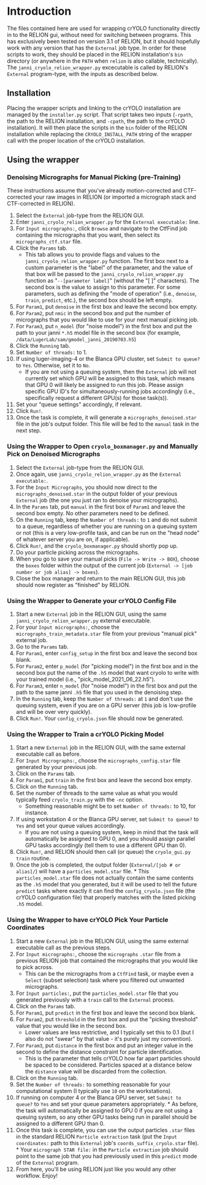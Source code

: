 # Introduction

The files contained here are used for wrapping crYOLO functionality directly in to the RELION gui, without need for switching between programs. This has exclusively been tested on version 3.1 of RELION, but it should hopefully work with any version that has the `External` job type. In order for these scripts to work, they should be placed in the RELION installation's `bin` directory (or anywhere in the `PATH` when `relion` is also callable, technically). The `janni_cryolo_relion_wrapper.py` excecutable is called by RELION's `External` program-type, with the inputs as described below.

## Installation

Placing the wrapper scripts and linking to the crYOLO installation are managed by the `installer.py` script. That script takes two inputs (`-rpath`, the path to the RELION installation, and `-cpath`, the path to the crYOLO installation). It will then place the scripts in the `bin` folder of the RELION installation while replacing the `CRYOLO_INSTALL_PATH` string of the wrapper call with the proper location of the crYOLO installation.

## Using the wrapper

### Denoising Micrographs for Manual Picking (pre-Training)

These instructions assume that you've already motion-corrected and CTF-corrected your raw images in RELION (or imported a micrograph stack and CTF-corrected in RELION).

   1. Select the `External` job-type from the RELION GUI.
   2. Enter `janni_cryolo_relion_wrapper.py` for the `External executable:` line.
   3. For `Input micrographs:`, click `Browse` and navigate to the CtfFind job containing the micrographs that you want, then select its `micrographs_ctf.star` file.
   4. Click the `Params` tab.
       * This tab allows you to provide flags and values to the `janni_cryolo_relion_wrapper.py` function. The first box next to a custom parameter is the "label" of the parameter, and the value of that box will be passed to the `janni_cryolo_relion_wrapper.py` function as "`--[parameter label]`" (without the "\[ \]" characters). The second box is the value to assign to this parameter. For some parameters, such as defining the "mode of operation" (i.e., `denoise`, `train`, `predict`, etc.), the second box should be left empty.
   5. For `Param1`, put `denoise` in the first box and leave the second box empty.
   6. For `Param2`, put `nmic` in the second box and put the number of micrographs that you would like to use for your next manual picking job.
   7. For `Param3`, put `n_model` (for "noise model") in the first box and put the path to your janni `*.h5` model file in the second box (for example, `/data/LugerLab/sam/gmodel_janni_20190703.h5`)
   8. Click the `Running` tab.
   9. Set `Number of threads:` to 1.
   10. If using luger-imaging-4 or the Blanca GPU cluster, set `Submit to queue?` to `Yes`. Otherwise, set it to `No`.
       * If you are not using a queuing system, then the `External` job will not currently set which GPU will be assigned to this task, which means that GPU 0 will likely be assigned to run this job. Please assign specific GPU ID's for simultaneously-running jobs accordingly (i.e., specifically request a different GPU(s) for those task(s)).
   11. Set your "queue settings" accordingly, if relevant.
   12. Click `Run!`.
   13. Once the task is complete, it will generate a `micrographs_denoised.star` file in the job's output folder. This file will be fed to the `manual` task in the next step.

### Using the Wrapper to Open `cryolo_boxmanager.py` and Manually Pick on Denoised Micrographs

   1. Select the `External` job-type from the RELION GUI.
   2. Once again, use `janni_cryolo_relion_wrapper.py` as the `External executable:`.
   3. For the `Input Micrographs`, you should now direct to the `micrographs_denoised.star` in the output folder of your previous `External` job (the one you just ran to denoise your micrographs).
   4. In the `Params` tab, put `manual` in the first box of `Param1` and leave the second box empty. No other parameters need to be defined.
   5. On the `Running` tab, keep the `Number of threads:` to `1` and do not submit to a queue, regardless of whether you are running on a queuing system or not (this is a very low-profile task, and can be run on the "head node" of whatever server you are on, if applicable).
   6. Click `Run!`, and the `cryolo_boxmanager.py` should shortly pop up.
   7. Do your particle picking across the micrographs.
   8. When you go to save your manual picks (`File -> Write -> BOX`), choose the `boxes` folder within the output of the current job (`External -> [job number or job alias] -> boxes`).
   9. Close the box manager and return to the main RELION GUI, this job should now register as "finished" by RELION.

### Using the Wrapper to Generate your crYOLO Config File

   1. Start a new `External` job in the RELION GUI, using the same `janni_cryolo_relion_wrapper.py` external executable.
   2. For your `Input micrographs:`, choose the `micrographs_train_metadata.star` file from your previous "manual pick" external job.
   3. Go to the `Params` tab.
   4. For `Param1`, enter `config_setup` in the first box and leave the second box blank.
   5. For `Param2`, enter `p_model` (for "picking model") in the first box and in the second box put the name of the `.h5` model that want cryolo to write with your trained model (i.e., "pick_model_2021_06_22.h5").
   6. For `Param3`, enter `n_model` (for "noise model") in the first box and put the path to the same janni `.h5` file that you used in the denoising step.
   7. In the `Running` tab, keep the `Number of threads:` at `1` and don't use the queuing system, even if you are on a GPU server (this job is low-profile and will be over very quickly).
   8. Click `Run!`. Your `config_cryolo.json` file should now be generated.

### Using the Wrapper to Train a crYOLO Picking Model

   1. Start a new `External` job in the RELION GUI, with the same external executable call as before.
   2. For `Input Micrographs:`, choose the `micrographs_config.star` file generated by your previous job.
   3. Click on the `Params` tab.
   4. For `Param1`, put `train` in the first box and leave the second box empty.
   5. Click on the `Running` tab.
   6. Set the number of threads to the same value as what you would typically feed `cryolo_train.py` with the `-nc` option.
      * Something reasonable might be to set `Number of threads:` to 10, for instance.
   7. If using workstation 4 or the Blanca GPU server, set `Submit to queue?` to `Yes` and set your queue values accordingly.
      * If you are not using a queuing system, keep in mind that the task will automatically be assigned to GPU 0, and you should assign parallel GPU tasks accordingly (tell them to use a different GPU than 0).
   9. Click `Run!`, and RELION should then call (or queue) the `cryolo_gui.py train` routine.
   10. Once the job is completed, the output folder (`External/[job # or alias]/`) will have a `particles_model.star` file.
      * This `particles_model.star` file does not actually contain the same contents as the `.h5` model that you generated, but it will be used to tell the future `predict` tasks where exactly it can find the `config_cryolo.json` file (the crYOLO configuration file) that properly matches with the listed picking `.h5` model.

### Using the Wrapper to have crYOLO Pick Your Particle Coordinates

   1. Start a new `External` job in the RELION GUI, using the same external executable call as the previous steps.
   2. For `Input micrographs:`, choose the `micrographs` `.star` file from a previous RELION job that contained the micrographs that you would like to pick across.
      * This can be the micrographs from a `CtfFind` task, or maybe even a `Select` (subset selection) task where you filtered out unwanted micrographs.
   3. For `Input particles:`, put the `particles_model.star` file that you generated previously with a `train` call to the `External` process.
   4. Click on the `Params` tab.
   5. For `Param1`, put `predict` in the first box and leave the second box blank.
   6. For `Param2`, put `threshold` in the first box and put the "picking threshold" value that you would like in the second box.
      * Lower values are less restrictive, and I typically set this to 0.1 (but I also do not "swear" by that value - it's purely just my convention).
   7. For `Param3`, put `distance` in the first box and put an integer value in the second to define the distance constraint for particle identification.
      * This is the parameter that tells crYOLO how far apart particles should be spaced to be considered. Particles spaced at a distance below the `distance` value will be discarded from the collection.
   8. Click on the `Running` tab.
   9. Set the `Number of threads:` to something reasonable for your computational system (I typically use `10` on the workstations).
   10. If running on computer 4 or the Blanca GPU server, set `Submit to queue?` to `Yes` and set your queue parameters appropriately.
      * As before, the task will automatically be assigned to GPU 0 if you are not using a queuing system, so any other GPU tasks being run in parallel should be assigned to a different GPU than 0.
   11. Once this task is complete, you can use the output particles `.star` files in the standard RELION `Particle extraction` task (put the `Input coordinates:` path to this `External` job's `coords_suffix_cryolo.star` file).
      * Your `micrograph STAR file:` in the `Particle extraction` job should point to the same job that you had previously used in this `predict` mode of the `External` program.
   12. From here, you'll be using RELION just like you would any other workflow. Enjoy!
